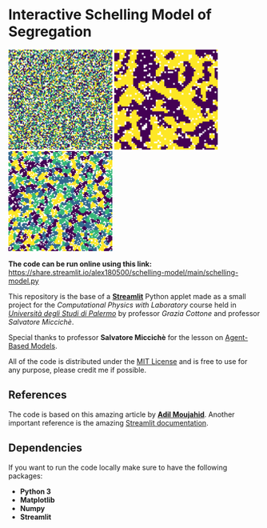 # Interactive Schelling Model of Segregation

<img src="images/schelling-initial.png" height="200"/> <img src="images/schelling-simulation-2.png" height="200"/> <img src="images/schelling-simulation.png" height="200"/>

**The code can be run online using this link:** https://share.streamlit.io/alex180500/schelling-model/main/schelling-model.py

This repository is the base of a [**Streamlit**](https://streamlit.io) Python applet made as a small project for the *Computational Physics with Laboratory* course held in [*Università degli Studi di Palermo*](https://www.unipa.it) by professor *Grazia Cottone* and professor *Salvatore Miccichè*.

Special thanks to professor **Salvatore Miccichè** for the lesson on [Agent-Based Models](https://en.wikipedia.org/wiki/Agent-based_model).

All of the code is distributed under the [MIT License](LICENSE.md) and is free to use for any purpose, please credit me if possible.

## References

The code is based on this amazing article by [**Adil Moujahid**](http://adilmoujahid.com/posts/2020/05/streamlit-python-schelling). Another important reference is the amazing [Streamlit documentation](https://docs.streamlit.io).

## Dependencies

If you want to run the code locally make sure to have the following packages:
  * **Python 3**
  * **Matplotlib**
  * **Numpy**
  * **Streamlit**